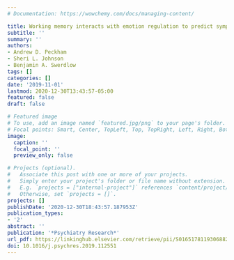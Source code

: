 ```yaml
---
# Documentation: https://wowchemy.com/docs/managing-content/

title: Working memory interacts with emotion regulation to predict symptoms of mania
subtitle: ''
summary: ''
authors:
- Andrew D. Peckham
- Sheri L. Johnson
- Benjamin A. Swerdlow
tags: []
categories: []
date: '2019-11-01'
lastmod: 2020-12-30T13:43:57-05:00
featured: false
draft: false

# Featured image
# To use, add an image named `featured.jpg/png` to your page's folder.
# Focal points: Smart, Center, TopLeft, Top, TopRight, Left, Right, BottomLeft, Bottom, BottomRight.
image:
  caption: ''
  focal_point: ''
  preview_only: false

# Projects (optional).
#   Associate this post with one or more of your projects.
#   Simply enter your project's folder or file name without extension.
#   E.g. `projects = ["internal-project"]` references `content/project/deep-learning/index.md`.
#   Otherwise, set `projects = []`.
projects: []
publishDate: '2020-12-30T18:43:57.187953Z'
publication_types:
- '2'
abstract: ''
publication: '*Psychiatry Research*'
url_pdf: https://linkinghub.elsevier.com/retrieve/pii/S0165178119306882
doi: 10.1016/j.psychres.2019.112551
---
```

